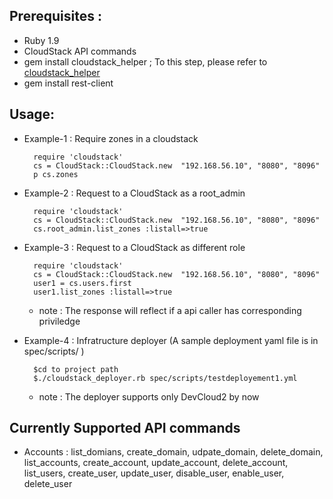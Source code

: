 ## Prerequisites :
 - Ruby 1.9
 - CloudStack API commands
 - gem install cloudstack_helper ; To this step, please refer to [cloudstack_helper](https://github.com/darrendao/cloudstack_helper)
 - gem install rest-client

## Usage:
- Example-1 : Require zones in a cloudstack

        require 'cloudstack'
        cs = CloudStack::CloudStack.new  "192.168.56.10", "8080", "8096"
        p cs.zones

- Example-2 : Request to a CloudStack as a root_admin

        require 'cloudstack'
        cs = CloudStack::CloudStack.new  "192.168.56.10", "8080", "8096"
        cs.root_admin.list_zones :listall=>true
- Example-3 : Request to a CloudStack as different role

        require 'cloudstack'
        cs = CloudStack::CloudStack.new  "192.168.56.10", "8080", "8096"
        user1 = cs.users.first
        user1.list_zones :listall=>true

  - note : The response will reflect if a api caller has corresponding priviledge

- Example-4 : Infratructure deployer (A sample deployment  yaml file is in  spec/scripts/ )

        $cd to project path
        $./cloudstack_deployer.rb spec/scripts/testdeployement1.yml

  - note : The deployer supports only DevCloud2 by now

## Currently Supported API commands
- Accounts :
    list_domians, create_domain, udpate_domain, delete_domain, list_accounts, create_account, update_account, delete_account, list_users,  create_user, update_user, disable_user, enable_user, delete_user
